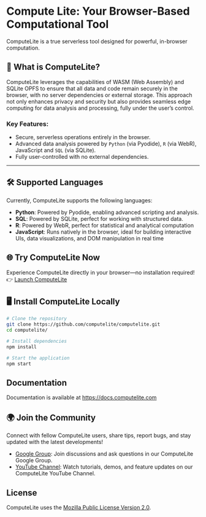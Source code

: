 # Compute Lite: Your Browser-Based Computational Tool

ComputeLite is a true serverless tool designed for powerful, in-browser computation.

## 🚀 What is ComputeLite?

ComputeLite leverages the capabilities of WASM (Web Assembly) and SQLite OPFS to ensure that all data and code remain securely in the browser, with no server dependencies or external storage. This approach not only enhances privacy and security but also provides seamless edge computing for data analysis and processing, fully under the user’s control. 

### Key Features:

- Secure, serverless operations entirely in the browser.
- Advanced data analysis powered by `Python` (via Pyodide), `R` (via WebR), JavaScript and `SQL` (via SQLite).
- Fully user-controlled with no external dependencies.

---

## 🛠️ Supported Languages

Currently, ComputeLite supports the following languages:
- **Python**: Powered by Pyodide, enabling advanced scripting and analysis.
- **SQL**: Powered by SQLite, perfect for working with structured data.
- **R**: Powered by WebR, perfect for statistical and analytical computation
- **JavaScript**: Runs natively in the browser, ideal for building interactive UIs, data visualizations, and DOM manipulation in real time


## 🌐 Try ComputeLite Now

Experience ComputeLite directly in your browser—no installation required!  
👉 [Launch ComputeLite](https://computelite.com)

## 🖥️ Install ComputeLite Locally

```sh
# Clone the repository
git clone https://github.com/computelite/computelite.git
cd computelite/

# Install dependencies
npm install

# Start the application
npm start

```

## Documentation

Documentation is available at https://docs.computelite.com

## 🌍 Join the Community

Connect with fellow ComputeLite users, share tips, report bugs, and stay updated with the latest developments!

- [Google Group](https://groups.google.com/g/computelite): Join discussions and ask questions in our ComputeLite Google Group.
- [YouTube Channel](https://www.youtube.com/channel/UCbow7ND3jqDBOZCRzpo9NGA): Watch tutorials, demos, and feature updates on our ComputeLite YouTube Channel.

## License

ComputeLite uses the [Mozilla Public License Version 2.0](https://choosealicense.com/licenses/mpl-2.0/).